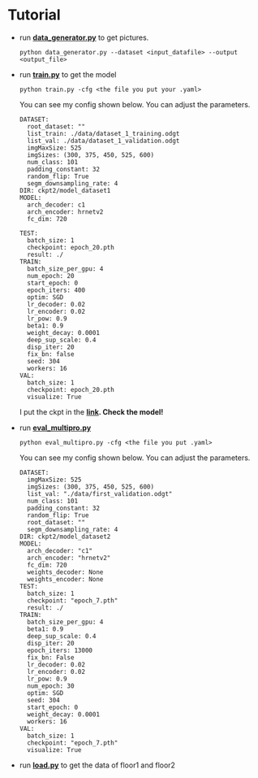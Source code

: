 # Tutorial

- run **[data_generator.py](https://github.com/randy2332/NYCU-perception-and-decision-making-in-intelligent-systems-hw2/blob/main/src/data_generator.py)** to get pictures.
    
    ```
    python data_generator.py --dataset <input_datafile> --output <output_file>
    ```
    
- run **[train.py](https://github.com/randy2332/NYCU-perception-and-decision-making-in-intelligent-systems-hw2/blob/main/src/train.py)**  to get the model
    
    ```
    python train.py -cfg <the file you put your .yaml>
    ```
    
    You can see my config shown below. You can adjust the parameters. 
    
    ```
    DATASET:
      root_dataset: ""
      list_train: ./data/dataset_1_training.odgt
      list_val: ./data/dataset_1_validation.odgt
      imgMaxSize: 525
      imgSizes: (300, 375, 450, 525, 600)
      num_class: 101
      padding_constant: 32
      random_flip: True
      segm_downsampling_rate: 4
    DIR: ckpt2/model_dataset1
    MODEL:
      arch_decoder: c1
      arch_encoder: hrnetv2
      fc_dim: 720
    
    TEST:
      batch_size: 1
      checkpoint: epoch_20.pth
      result: ./
    TRAIN:
      batch_size_per_gpu: 4
      num_epoch: 20
      start_epoch: 0
      epoch_iters: 400
      optim: SGD
      lr_decoder: 0.02
      lr_encoder: 0.02
      lr_pow: 0.9
      beta1: 0.9
      weight_decay: 0.0001
      deep_sup_scale: 0.4
      disp_iter: 20
      fix_bn: false
      seed: 304
      workers: 16
    VAL:
      batch_size: 1
      checkpoint: epoch_20.pth
      visualize: True
    ```
    
    I put the ckpt in the  **[link](https://drive.google.com/drive/folders/1LOlHpI4yn2hna21tYqCaTEJ4wOKhp44).  Check the model!**
    
- run **[eval_multipro.py](https://github.com/randy2332/NYCU-perception-and-decision-making-in-intelligent-systems-hw2/blob/main/src/eval_multipro.py)**
    
    ```
    python eval_multipro.py -cfg <the file you put .yaml>
    ```
    
    You can see my config shown below. You can adjust the parameters. 
    
    ```
    DATASET:
      imgMaxSize: 525
      imgSizes: (300, 375, 450, 525, 600)
      list_val: "./data/first_validation.odgt"
      num_class: 101
      padding_constant: 32
      random_flip: True
      root_dataset: ""
      segm_downsampling_rate: 4
    DIR: ckpt2/model_dataset2
    MODEL:
      arch_decoder: "c1"
      arch_encoder: "hrnetv2"
      fc_dim: 720
      weights_decoder: None
      weights_encoder: None
    TEST:
      batch_size: 1
      checkpoint: "epoch_7.pth"
      result: ./
    TRAIN:
      batch_size_per_gpu: 4
      beta1: 0.9
      deep_sup_scale: 0.4
      disp_iter: 20
      epoch_iters: 13000
      fix_bn: False
      lr_decoder: 0.02
      lr_encoder: 0.02
      lr_pow: 0.9
      num_epoch: 30
      optim: SGD
      seed: 304
      start_epoch: 0
      weight_decay: 0.0001
      workers: 16
    VAL:
      batch_size: 1
      checkpoint: "epoch_7.pth"
      visualize: True
    ```
    
- run **[load.py](https://github.com/randy2332/NYCU-perception-and-decision-making-in-intelligent-systems-hw2/blob/main/src/load.py)**  to get  the data of floor1 and floor2